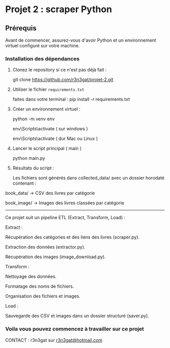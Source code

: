 # Projet 2 : scraper Python

## Prérequis

Avant de commencer, assurez-vous d'avoir Python et un environnement virtuel
configuré sur votre machine.

### Installation des dépendances

1. Clonez le repository si ce n'est pas déjà fait :
   
   git clone https://github.com/r3n3gat/projet-2.git

   
2. Utiliser le fichier `requirements.txt`

   faites dans votre terminal : pip install -r requirements.txt


3. Créer un environnement virtuel :

   python -m venv env 

   env\Scripts\activate ( sur windows )

   env\Scripts\activate  ( dur Mac ou Linux )


4. Lancer le script principal ( main )

   python main.py


5. Résultats du script :

   Les fichiers sont générés dans collected_data/ avec un dossier horodaté contenant :

book_data/ → CSV des livres par catégorie

book_image/ → Images des livres classées par catégorie

_______________________________________________________________________ 


Ce projet suit un pipeline ETL (Extract, Transform, Load) :

Extract  :

Récupération des catégories et des liens des livres (scraper.py).

Extraction des données (extractor.py).

Récupération des images (image_download.py).


Transform  :

Nettoyage des données.

Formatage des noms de fichiers.

Organisation des fichiers et images.


Load  :

Sauvegarde des CSV et images dans un dossier structuré (saver.py).


### Voila vous pouvez commencez à travailler sur ce projet



CONTACT : r3n3gat sur r3n3gat@hotmail.com


